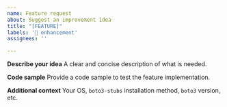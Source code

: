 ```yaml
---
name: Feature request
about: Suggest an improvement idea
title: "[FEATURE]"
labels: '🚀 enhancement'
assignees: ''

---
```


**Describe your idea**
A clear and concise description of what is needed.

**Code sample**
Provide a code sample to test the feature implementation.

**Additional context**
Your OS, `boto3-stubs` installation method, `boto3` version, etc.
